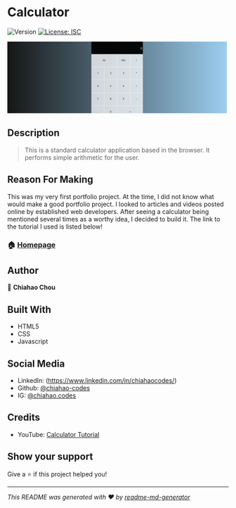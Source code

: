 # Calculator
![Version](https://img.shields.io/badge/version-1-blue.svg?cacheSeconds=2592000)
[![License: ISC](https://img.shields.io/badge/License-ISC-yellow.svg)](#)

<picture align = "center"><img alt= "calculator screenshot" src="./calculator_scrnshot.png" style = "width=100%"></picture>


## Description

>  This is a standard calculator application based in the browser. It performs simple arithmetic for the user.


## Reason For Making

This was my very first portfolio project. At the time, I did not know what would make a good portfolio project.
I looked to articles and videos posted online by established web developers. After seeing a calculator being mentioned several times as a worthy idea, I decided to build it. The link to the tutorial I used is listed below!


### 🏠 [Homepage](https://chiahao-codes.github.io/calculator/)


## Author

👤 **Chiahao Chou**


## Built With

* HTML5
* CSS
* Javascript


## Social Media

* LinkedIn: (https://www.linkedin.com/in/chiahaocodes/)
* Github: [@chiahao-codes](https://github.com/chiahao-codes)
* IG: [@chiahao.codes](https://www.instagram.com/chiahao.codes/)


## Credits

* YouTube: [Calculator Tutorial](https://youtu.be/j59qQ7YWLxw)


## Show your support
Give a ⭐️ if this project helped you!

***
_This README was generated with ❤️ by [readme-md-generator](https://github.com/kefranabg/readme-md-generator)_